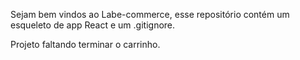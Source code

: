 Sejam bem vindos ao Labe-commerce, esse repositório contém um esqueleto de app React e um .gitignore.

Projeto faltando terminar o carrinho.
